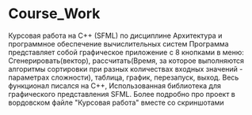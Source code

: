 # Course_Work
Курсовая работа на C++ (SFML) по дисциплине Архитектура и программное обеспечение вычислительных систем
Программа представляет собой графическое приложение с 8 кнопками в меню: Сгенерировать(вектор), рассчитать(Время, за которое выполняются алгоритмы сортировки при разных количествах входных значений - параметрах сложности), таблица, график, перезапуск, выход.
Весь функционал писался на C++, Использованная библиотека для графического представления SFML. Более подробно про проект в вордовском файле "Курсовая работа" вместе со скриншотами
